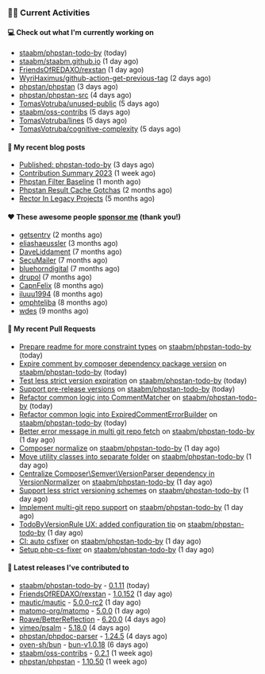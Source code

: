 ### 👨‍💻 Current Activities


#### 💻 Check out what I'm currently working on

- [staabm/phpstan-todo-by](https://github.com/staabm/phpstan-todo-by) (today)
- [staabm/staabm.github.io](https://github.com/staabm/staabm.github.io) (1 day ago)
- [FriendsOfREDAXO/rexstan](https://github.com/FriendsOfREDAXO/rexstan) (1 day ago)
- [WyriHaximus/github-action-get-previous-tag](https://github.com/WyriHaximus/github-action-get-previous-tag) (2 days ago)
- [phpstan/phpstan](https://github.com/phpstan/phpstan) (3 days ago)
- [phpstan/phpstan-src](https://github.com/phpstan/phpstan-src) (4 days ago)
- [TomasVotruba/unused-public](https://github.com/TomasVotruba/unused-public) (5 days ago)
- [staabm/oss-contribs](https://github.com/staabm/oss-contribs) (5 days ago)
- [TomasVotruba/lines](https://github.com/TomasVotruba/lines) (5 days ago)
- [TomasVotruba/cognitive-complexity](https://github.com/TomasVotruba/cognitive-complexity) (5 days ago)


#### 📜 My recent blog posts

- [Published: phpstan-todo-by](https://staabm.github.io/2023/12/17/phpstan-todo-by-published.html) (3 days ago)
- [Contribution Summary 2023](https://staabm.github.io/2023/12/07/contribution-summary-2023.html) (1 week ago)
- [Phpstan Filter Baseline](https://staabm.github.io/2023/10/30/phpstan-filter-baseline.html) (1 month ago)
- [Phpstan Result Cache Gotchas](https://staabm.github.io/2023/10/21/phpstan-result-cache-gotchas.html) (2 months ago)
- [Rector In Legacy Projects](https://staabm.github.io/2023/07/23/rector-in-legacy-projects.html) (5 months ago)


#### ❤️ These awesome people [sponsor me](https://github.com/sponsors/staabm) (thank you!)

- [getsentry](https://github.com/getsentry) (2 months ago)
- [eliashaeussler](https://github.com/eliashaeussler) (3 months ago)
- [DaveLiddament](https://github.com/DaveLiddament) (7 months ago)
- [SecuMailer](https://github.com/SecuMailer) (7 months ago)
- [bluehorndigital](https://github.com/bluehorndigital) (7 months ago)
- [drupol](https://github.com/drupol) (7 months ago)
- [CapnFelix](https://github.com/CapnFelix) (8 months ago)
- [iluuu1994](https://github.com/iluuu1994) (8 months ago)
- [omphteliba](https://github.com/omphteliba) (8 months ago)
- [wdes](https://github.com/wdes) (9 months ago)


#### 🔨 My recent Pull Requests

- [Prepare readme for more constraint types](https://github.com/staabm/phpstan-todo-by/pull/33) on [staabm/phpstan-todo-by](https://github.com/staabm/phpstan-todo-by) (today)
- [Expire comment by composer dependency package version](https://github.com/staabm/phpstan-todo-by/pull/32) on [staabm/phpstan-todo-by](https://github.com/staabm/phpstan-todo-by) (today)
- [Test less strict version expiration](https://github.com/staabm/phpstan-todo-by/pull/30) on [staabm/phpstan-todo-by](https://github.com/staabm/phpstan-todo-by) (today)
- [Support pre-release versions](https://github.com/staabm/phpstan-todo-by/pull/29) on [staabm/phpstan-todo-by](https://github.com/staabm/phpstan-todo-by) (today)
- [Refactor common logic into CommentMatcher](https://github.com/staabm/phpstan-todo-by/pull/28) on [staabm/phpstan-todo-by](https://github.com/staabm/phpstan-todo-by) (today)
- [Refactor common logic into ExpiredCommentErrorBuilder](https://github.com/staabm/phpstan-todo-by/pull/27) on [staabm/phpstan-todo-by](https://github.com/staabm/phpstan-todo-by) (today)
- [Better error message in multi git repo fetch](https://github.com/staabm/phpstan-todo-by/pull/25) on [staabm/phpstan-todo-by](https://github.com/staabm/phpstan-todo-by) (1 day ago)
- [Composer normalize](https://github.com/staabm/phpstan-todo-by/pull/24) on [staabm/phpstan-todo-by](https://github.com/staabm/phpstan-todo-by) (1 day ago)
- [Move utility classes into separate folder](https://github.com/staabm/phpstan-todo-by/pull/23) on [staabm/phpstan-todo-by](https://github.com/staabm/phpstan-todo-by) (1 day ago)
- [Centralize Composer\Semver\VersionParser dependency in VersionNormalizer](https://github.com/staabm/phpstan-todo-by/pull/22) on [staabm/phpstan-todo-by](https://github.com/staabm/phpstan-todo-by) (1 day ago)
- [Support less strict versioning schemes](https://github.com/staabm/phpstan-todo-by/pull/21) on [staabm/phpstan-todo-by](https://github.com/staabm/phpstan-todo-by) (1 day ago)
- [Implement multi-git repo support](https://github.com/staabm/phpstan-todo-by/pull/20) on [staabm/phpstan-todo-by](https://github.com/staabm/phpstan-todo-by) (1 day ago)
- [TodoByVersionRule UX: added configuration tip](https://github.com/staabm/phpstan-todo-by/pull/18) on [staabm/phpstan-todo-by](https://github.com/staabm/phpstan-todo-by) (1 day ago)
- [CI: auto csfixer](https://github.com/staabm/phpstan-todo-by/pull/17) on [staabm/phpstan-todo-by](https://github.com/staabm/phpstan-todo-by) (1 day ago)
- [Setup php-cs-fixer](https://github.com/staabm/phpstan-todo-by/pull/16) on [staabm/phpstan-todo-by](https://github.com/staabm/phpstan-todo-by) (1 day ago)


#### 🔭 Latest releases I've contributed to

- [staabm/phpstan-todo-by](https://github.com/staabm/phpstan-todo-by) - [0.1.11](https://github.com/staabm/phpstan-todo-by/releases/tag/0.1.11) (today)
- [FriendsOfREDAXO/rexstan](https://github.com/FriendsOfREDAXO/rexstan) - [1.0.152](https://github.com/FriendsOfREDAXO/rexstan/releases/tag/1.0.152) (1 day ago)
- [mautic/mautic](https://github.com/mautic/mautic) - [5.0.0-rc2](https://github.com/mautic/mautic/releases/tag/5.0.0-rc2) (1 day ago)
- [matomo-org/matomo](https://github.com/matomo-org/matomo) - [5.0.0](https://github.com/matomo-org/matomo/releases/tag/5.0.0) (1 day ago)
- [Roave/BetterReflection](https://github.com/Roave/BetterReflection) - [6.20.0](https://github.com/Roave/BetterReflection/releases/tag/6.20.0) (4 days ago)
- [vimeo/psalm](https://github.com/vimeo/psalm) - [5.18.0](https://github.com/vimeo/psalm/releases/tag/5.18.0) (4 days ago)
- [phpstan/phpdoc-parser](https://github.com/phpstan/phpdoc-parser) - [1.24.5](https://github.com/phpstan/phpdoc-parser/releases/tag/1.24.5) (4 days ago)
- [oven-sh/bun](https://github.com/oven-sh/bun) - [bun-v1.0.18](https://github.com/oven-sh/bun/releases/tag/bun-v1.0.18) (6 days ago)
- [staabm/oss-contribs](https://github.com/staabm/oss-contribs) - [0.2.1](https://github.com/staabm/oss-contribs/releases/tag/0.2.1) (1 week ago)
- [phpstan/phpstan](https://github.com/phpstan/phpstan) - [1.10.50](https://github.com/phpstan/phpstan/releases/tag/1.10.50) (1 week ago)
